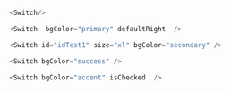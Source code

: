 ```js
<Switch/>
```
```js
<Switch  bgColor="primary" defaultRight  />
```
```js
<Switch id="idTest1" size="xl" bgColor="secondary" />
```
```js
<Switch bgColor="success" />
```
```js
<Switch bgColor="accent" isChecked  />
```
